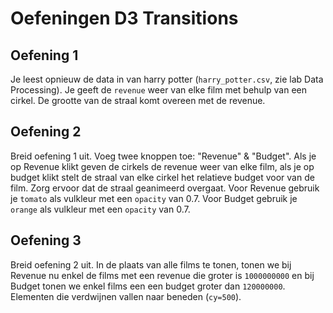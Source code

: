 # Oefeningen D3 Transitions

## Oefening 1
Je leest opnieuw de data in van harry potter (`harry_potter.csv`, zie lab Data Processing). Je geeft de `revenue` weer van elke film met behulp van een cirkel. De grootte van de straal komt overeen met de revenue.

## Oefening 2
Breid oefening 1 uit. Voeg twee knoppen toe: "Revenue" & "Budget". Als je op Revenue klikt geven de cirkels de revenue weer van elke film, als je op budget klikt stelt de straal van elke cirkel het relatieve budget voor van de film. Zorg ervoor dat de straal geanimeerd overgaat. Voor Revenue gebruik je `tomato` als vulkleur met een `opacity` van 0.7. Voor Budget gebruik je `orange` als vulkleur met een `opacity` van 0.7.

## Oefening 3
Breid oefening 2 uit. In de plaats van alle films te tonen, tonen we bij Revenue nu enkel de films met een revenue die groter is `1000000000` en bij Budget tonen we enkel films een een budget groter dan `120000000`. Elementen die verdwijnen vallen naar beneden (`cy=500`).